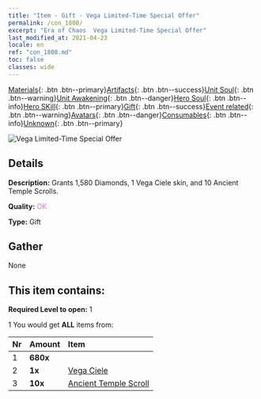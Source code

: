 ```yaml
---
title: "Item - Gift - Vega Limited-Time Special Offer"
permalink: /con_1808/
excerpt: "Era of Chaos  Vega Limited-Time Special Offer"
last_modified_at: 2021-04-23
locale: en
ref: "con_1808.md"
toc: false
classes: wide
---
```

 [Materials](/Items/){: .btn .btn--primary}[Artifacts](/Items/Artifacts/){: .btn .btn--success}[Unit Soul](/Items/UnitSoul/){: .btn .btn--warning}[Unit Awakening](/Items/UnitAwakening/){: .btn .btn--danger}[Hero Soul](/Items/HeroSoul/){: .btn .btn--info}[Hero SKill](/Items/HeroSkill/){: .btn .btn--primary}[Gift](/Items/Gift/){: .btn .btn--success}[Event related](/Items/Events/){: .btn .btn--warning}[Avatars](/Items/Avatars/){: .btn .btn--danger}[Consumables](/Items/Consumables/){: .btn .btn--info}[Unknown](/Items/Unknown/){: .btn .btn--primary}

 ![Vega Limited-Time Special Offer](/images/t/i_907430.png)

## Details
 **Description:** Grants 1,580 Diamonds, 1 Vega Ciele skin, and 10 Ancient Temple Scrolls.

 **Quality:** <span style="color: #DA70D6">OK</span>

 **Type:** Gift

## Gather

  None

## This item contains:

 **Required Level to open:** 1

 1 You would get **ALL** items  from:

  | Nr | Amount |     Item    |
  |:---|:-------|:------------|
  | 1 |  **680x** | <i class="fas fa-gem"/> |  | 
  | 2 |  **1x** | [Vega Ciele](/Items/con_1061/) |  | 
  | 3 |  **10x** | [Ancient Temple Scroll](/Items/con_697/) |  | 
